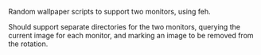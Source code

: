 Random wallpaper scripts to support two monitors, using feh.

Should support separate directories for the two monitors, querying the current image for each monitor, and marking an image to be removed from the rotation.
